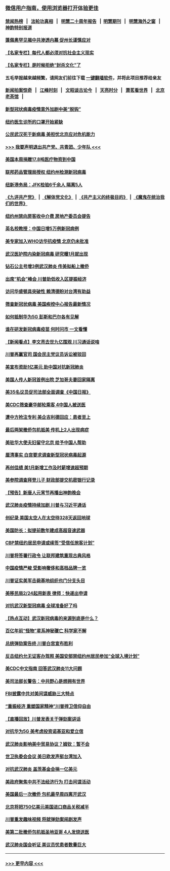 ### [微信用户指南，使用浏览器打开体验更佳](https://github.com/gfw-breaker/banned-news1/blob/master/indexes/wechat-guide.md?t=0)
#### [禁闻热榜](热点新闻.md?t=0)  &nbsp;&nbsp;|&nbsp;&nbsp; [法轮功真相](https://github.com/gfw-breaker/truth/blob/master/README.md?t=0) &nbsp;&nbsp;|&nbsp;&nbsp; [明慧二十周年报告](https://github.com/gfw-breaker/mh-reports/blob/master/README.md?t=0) &nbsp;&nbsp;|&nbsp;&nbsp;[明慧期刊](https://github.com/gfw-breaker/mh-qikan) &nbsp;&nbsp;|&nbsp;&nbsp; [明慧海外之窗](https://github.com/gfw-breaker/mh-news/blob/master/README.md?t=0) &nbsp;&nbsp;|&nbsp;&nbsp; [神韵特别报道](https://github.com/gfw-breaker/mh-news/blob/master/shenyun.md?t=0)
#### [蓬佩奥罕见揭中共渗透内幕 促州长谨慎应对](../pages/nsc412/n11854685.md?t=02091322) 
#### [【名家专栏】每代人都必须对抗社会主义现实](../pages/nsc412/n11831412.md?t=02091322) 
#### [【名家专栏】是时候拒绝“封杀文化”了](../pages/nsc412/n11814093.md?t=02091322) 
#### 五毛举报越来越频繁，请网友们前往下载 [一键翻墙软件](https://github.com/gfw-breaker/ssr-accounts)，并将此项目推荐给亲友
#### [新闻拍案惊奇](https://github.com/gfw-breaker/banned-news1/blob/master/pages/link4.md) &nbsp;&nbsp;|&nbsp;&nbsp; [江峰时刻](https://github.com/gfw-breaker/banned-news1/blob/master/pages/link4.md) &nbsp;&nbsp;|&nbsp;&nbsp; [文昭谈古论今](https://github.com/gfw-breaker/banned-news1/blob/master/pages/link4.md) &nbsp;&nbsp;|&nbsp;&nbsp; [天亮时分](https://github.com/gfw-breaker/banned-news1/blob/master/pages/link4.md) &nbsp;&nbsp;|&nbsp;&nbsp; [萧茗看世界](https://github.com/gfw-breaker/banned-news1/blob/master/pages/link4.md) &nbsp;&nbsp;|&nbsp;&nbsp; [北京老茶馆](https://github.com/gfw-breaker/banned-news1/blob/master/pages/link4.md) &nbsp;&nbsp;|&nbsp;&nbsp; 
#### [新型冠状病毒疫情意外加剧中美“脱钩”](../pages/nsc412/n11854475.md?t=02091322) 
#### [纽约医生诊所的口罩开始紧缺](../pages/nsc412/n11853364.md?t=02091322) 
#### [公民武汉死于新病毒 美担忧北京应对危机能力](../pages/nsc412/n11854331.md?t=02091322) 
#### [>>> 我要声明退出共产党、共青团、少年队 <<<](https://github.com/begood0513/goodnews/blob/master/quit/letter.md) 
#### [美国本周捐赠17.8吨医疗物资到中国](../pages/nsc412/n11854269.md?t=02091322) 
#### [联邦药品管理局授权  纽约州检测新冠病毒](../pages/nsc412/n11853371.md?t=02091322) 
#### [纽新港务局：JFK检验6千余人  隔离5人](../pages/nsc412/n11853366.md?t=02091322) 
#### [《九评共产党》](https://github.com/begood0513/9ping.md/blob/master/README.md) &nbsp;|&nbsp; [《解体党文化》](../../../../jtdwh.md/blob/master/README.md)  &nbsp;|&nbsp; [《共产主义的终极目的》](../../../../gczydzjmd.md/blob/master/README.md) &nbsp;|&nbsp; [《魔鬼在统治我们的世界》](../../../../mgztzwmdsj.md/blob/master/README.md) 
#### [纽约州禁向房客收中介费  房地产委员会提告](../pages/nsc412/n11853360.md?t=02091322) 
#### [英名校教授：中国日增5万例新冠病例](../pages/nsc412/n11854174.md?t=02091322) 
#### [美专家加入WHO访华抗疫情 北京仍未批准](../pages/nsc412/n11854043.md?t=02091322) 
#### [武汉医护院内染新冠病毒 研究曝1月就出现](../pages/nsc412/n11852928.md?t=02091322) 
#### [钻石公主号增3例武汉肺炎 传美拟船上撤侨](../pages/nsc412/n11853240.md?t=02091322) 
#### [出席“机会”峰会 川普助低收入区提振经济](../pages/nsc412/n11853232.md?t=02091322) 
#### [访问华盛顿具突破性 赖清德盼对台湾有助益](../pages/nsc412/n11853129.md?t=02091322) 
#### [筛查新冠状病毒 美国疾控中心报告最新情况](../pages/nsc412/n11853070.md?t=02091322) 
#### [如何抵制华为5G 彭斯和巴尔各有见解](../pages/nsc412/n11852535.md?t=02091322) 
#### [谁在研发新冠病毒疫苗 何时问市 一文看懂](../pages/nsc412/n11852840.md?t=02091322) 
#### [【新闻看点】李文亮去世九亿围观 川习通话说啥](../pages/nsc412/n11852360.md?t=02091322) 
#### [川普再赢官司 国会民主党议员诉讼被驳回](../pages/nsc412/n11852287.md?t=02091322) 
#### [美宣布资助1亿美元 助中国对抗新冠肺炎](../pages/nsc412/n11852531.md?t=02091322) 
#### [美国人传人新冠首例出院 芝加哥夫妻回家隔离](../pages/nsc412/n11852452.md?t=02091322) 
#### [美35名议员促司法部全面调查《中国日报》](../pages/nsc412/n11852435.md?t=02091322) 
#### [美CDC筛查豪华邮轮乘客 4中国人被送医](../pages/nsc412/n11852085.md?t=02091322) 
#### [遭中方抢注专利 美企吉利德回应：患者至上](../pages/nsc412/n11852037.md?t=02091322) 
#### [最后两架撤侨包机抵美 传机上2人出现病症](../pages/nsc412/n11852173.md?t=02091322) 
#### [美驻华大使夫妇留守北京 给予中国人帮助](../pages/nsc412/n11852165.md?t=02091322) 
#### [厘清事实 白宫要求调查新型冠状病毒起源](../pages/nsc412/n11852106.md?t=02091322) 
#### [再创佳绩 美1月新增工作及时薪增速超预期](../pages/nsc412/n11852174.md?t=02091322) 
#### [美参院调查拜登儿子 财政部提交机密银行记录](../pages/nsc412/n11851808.md?t=02091322) 
#### [【预告】新唐人元宵节再播出神韵晚会](../pages/nsc412/n11843192.md?t=02091322) 
#### [武汉肺炎疫情持续加剧 川普与习近平通话](../pages/nsc412/n11851613.md?t=02091322) 
#### [创纪录 美国太空人在太空待328天返回地球](../pages/nsc412/n11851266.md?t=02091322) 
#### [美国防长：拟提前数年建成高超音速武器](../pages/nsc412/n11850959.md?t=02091322) 
#### [CBP禁纽约居民申请或续签“受信任旅客计划”](../pages/nsc412/n11850857.md?t=02091322) 
#### [川普将签署行政令 让联邦建筑重现古典风格](../pages/nsc412/n11850654.md?t=02091322) 
#### [中国疫情严峻 受影响奢侈和高档品牌一览](../pages/nsc412/n11850319.md?t=02091322) 
#### [川普证实美军击毙基地组织也门分支头目](../pages/nsc412/n11850383.md?t=02091322) 
#### [美移民局2/24起用新表 律师：快递出申请](../pages/nsc412/n11848220.md?t=02091322) 
#### [对抗武汉新型冠病毒 全球准备好了吗](../pages/nsc412/n11850142.md?t=02091322) 
#### [【热点互动】武汉新冠病毒的来源到底是什么？](../pages/nsc412/n11849749.md?t=02091322) 
#### [百亿年前“怪物”星系神秘骤亡 科学家不解](../pages/nsc412/n11849863.md?t=02091322) 
#### [总统弹劾案告终 川普白宫宣布胜利](../pages/nsc412/n11849985.md?t=02091322) 
#### [反击纽约允无证客办驾照  美国安部禁纽约州居民参加“全球入境计划”](../pages/nsc412/n11849828.md?t=02091322) 
#### [美CDC中文指南 回答武汉肺炎11大问题](../pages/nsc412/n11849703.md?t=02091322) 
#### [美司法部长警告：中共野心是想拥有世界](../pages/nsc412/n11849769.md?t=02091322) 
#### [FBI披露中共对美间谍威胁三大特点](../pages/nsc412/n11849700.md?t=02091322) 
#### [“重振经济 重塑国家精神”川普捍卫信仰自由](../pages/nsc412/n11849641.md?t=02091322) 
#### [【直播回放】川普发表关于弹劾案讲话](../pages/nsc412/n11849472.md?t=02091322) 
#### [对抗华为5G 美考虑投资诺基亚和爱立信](../pages/nsc412/n11849510.md?t=02091322) 
#### [武汉肺炎影响美中贸易协议？姆钦：暂不会](../pages/nsc412/n11849497.md?t=02091322) 
#### [世卫执委会会议 美日欧发声挺台湾加入](../pages/nsc412/n11849433.md?t=02091322) 
#### [对抗武汉肺炎 盖茨基金会捐一亿美元](../pages/nsc412/n11848953.md?t=02091322) 
#### [美政府聚焦中共不法经济行为 打击间谍活动](../pages/nsc412/n11849322.md?t=02091322) 
#### [美国最后一次撤侨 包机最早周四离开武汉](../pages/nsc412/n11849395.md?t=02091322) 
#### [北京将把750亿美元美国进口商品关税减半](../pages/nsc412/n11848896.md?t=02091322) 
#### [川普重发趣味视频 将就弹劾案闹剧发声](../pages/nsc412/n11848715.md?t=02091322) 
#### [美第二批撤侨包机抵圣地亚哥 4人发烧送医](../pages/nsc412/n11847923.md?t=02091322) 
#### [武汉肺炎国会听证 美议员忧患者数量巨大](../pages/nsc412/n11844851.md?t=02091322) 

----
#### [ >>> 更早内容 <<< ](../indexes/nsc412-earlier.md)
